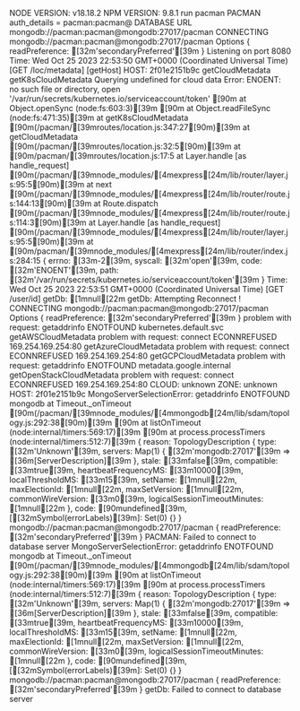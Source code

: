 NODE VERSION:
v18.18.2
NPM  VERSION:
9.8.1
run pacman
PACMAN auth_details =  pacman:pacman@
DATABASE URL  mongodb://pacman:pacman@mongodb:27017/pacman
CONNECTING  mongodb://pacman:pacman@mongodb:27017/pacman
Options  { readPreference: [32m'secondaryPreferred'[39m }
Listening on port 8080
Time:  Wed Oct 25 2023 22:53:50 GMT+0000 (Coordinated Universal Time)
[GET /loc/metadata]
[getHost]
HOST: 2f01e2151b9c
getCloudMetadata
getK8sCloudMetadata
Querying undefined for cloud data
Error: ENOENT: no such file or directory, open '/var/run/secrets/kubernetes.io/serviceaccount/token'
[90m    at Object.openSync (node:fs:603:3)[39m
[90m    at Object.readFileSync (node:fs:471:35)[39m
    at getK8sCloudMetadata [90m(/pacman/[39mroutes/location.js:347:27[90m)[39m
    at getCloudMetadata [90m(/pacman/[39mroutes/location.js:32:5[90m)[39m
    at [90m/pacman/[39mroutes/location.js:17:5
    at Layer.handle [as handle_request] [90m(/pacman/[39mnode_modules/[4mexpress[24m/lib/router/layer.js:95:5[90m)[39m
    at next [90m(/pacman/[39mnode_modules/[4mexpress[24m/lib/router/route.js:144:13[90m)[39m
    at Route.dispatch [90m(/pacman/[39mnode_modules/[4mexpress[24m/lib/router/route.js:114:3[90m)[39m
    at Layer.handle [as handle_request] [90m(/pacman/[39mnode_modules/[4mexpress[24m/lib/router/layer.js:95:5[90m)[39m
    at [90m/pacman/[39mnode_modules/[4mexpress[24m/lib/router/index.js:284:15 {
  errno: [33m-2[39m,
  syscall: [32m'open'[39m,
  code: [32m'ENOENT'[39m,
  path: [32m'/var/run/secrets/kubernetes.io/serviceaccount/token'[39m
}
Time:  Wed Oct 25 2023 22:53:51 GMT+0000 (Coordinated Universal Time)
[GET /user/id]
getDb:  [1mnull[22m
getDb: Attempting Reconnect !
CONNECTING  mongodb://pacman:pacman@mongodb:27017/pacman
Options  { readPreference: [32m'secondaryPreferred'[39m }
problem with request: getaddrinfo ENOTFOUND kubernetes.default.svc
getAWSCloudMetadata
problem with request: connect ECONNREFUSED 169.254.169.254:80
getAzureCloudMetadata
problem with request: connect ECONNREFUSED 169.254.169.254:80
getGCPCloudMetadata
problem with request: getaddrinfo ENOTFOUND metadata.google.internal
getOpenStackCloudMetadata
problem with request: connect ECONNREFUSED 169.254.169.254:80
CLOUD: unknown
ZONE: unknown
HOST: 2f01e2151b9c
MongoServerSelectionError: getaddrinfo ENOTFOUND mongodb
    at Timeout._onTimeout [90m(/pacman/[39mnode_modules/[4mmongodb[24m/lib/sdam/topology.js:292:38[90m)[39m
[90m    at listOnTimeout (node:internal/timers:569:17)[39m
[90m    at process.processTimers (node:internal/timers:512:7)[39m {
  reason: TopologyDescription {
    type: [32m'Unknown'[39m,
    servers: Map(1) { [32m'mongodb:27017'[39m => [36m[ServerDescription][39m },
    stale: [33mfalse[39m,
    compatible: [33mtrue[39m,
    heartbeatFrequencyMS: [33m10000[39m,
    localThresholdMS: [33m15[39m,
    setName: [1mnull[22m,
    maxElectionId: [1mnull[22m,
    maxSetVersion: [1mnull[22m,
    commonWireVersion: [33m0[39m,
    logicalSessionTimeoutMinutes: [1mnull[22m
  },
  code: [90mundefined[39m,
  [[32mSymbol(errorLabels)[39m]: Set(0) {}
}
mongodb://pacman:pacman@mongodb:27017/pacman
{ readPreference: [32m'secondaryPreferred'[39m }
PACMAN: Failed to connect to database server
MongoServerSelectionError: getaddrinfo ENOTFOUND mongodb
    at Timeout._onTimeout [90m(/pacman/[39mnode_modules/[4mmongodb[24m/lib/sdam/topology.js:292:38[90m)[39m
[90m    at listOnTimeout (node:internal/timers:569:17)[39m
[90m    at process.processTimers (node:internal/timers:512:7)[39m {
  reason: TopologyDescription {
    type: [32m'Unknown'[39m,
    servers: Map(1) { [32m'mongodb:27017'[39m => [36m[ServerDescription][39m },
    stale: [33mfalse[39m,
    compatible: [33mtrue[39m,
    heartbeatFrequencyMS: [33m10000[39m,
    localThresholdMS: [33m15[39m,
    setName: [1mnull[22m,
    maxElectionId: [1mnull[22m,
    maxSetVersion: [1mnull[22m,
    commonWireVersion: [33m0[39m,
    logicalSessionTimeoutMinutes: [1mnull[22m
  },
  code: [90mundefined[39m,
  [[32mSymbol(errorLabels)[39m]: Set(0) {}
}
mongodb://pacman:pacman@mongodb:27017/pacman
{ readPreference: [32m'secondaryPreferred'[39m }
getDb: Failed to connect to database server

